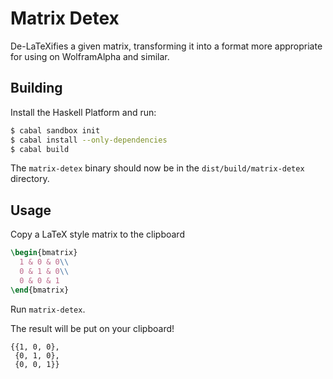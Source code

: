 # Matrix Detex

De-LaTeXifies a given matrix, transforming it into a format more appropriate for using on WolframAlpha and similar.

## Building

Install the Haskell Platform and run:

```bash
$ cabal sandbox init
$ cabal install --only-dependencies
$ cabal build
```

The `matrix-detex` binary should now be in the `dist/build/matrix-detex` directory.

## Usage

Copy a LaTeX style matrix to the clipboard
```latex
\begin{bmatrix}
  1 & 0 & 0\\
  0 & 1 & 0\\
  0 & 0 & 1
\end{bmatrix}
```

Run `matrix-detex`.

The result will be put on your clipboard!
```
{{1, 0, 0},
 {0, 1, 0},
 {0, 0, 1}}
```
